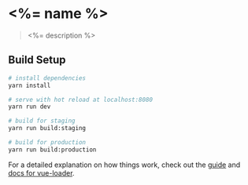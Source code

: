 # <%= name %>

> <%= description %>

## Build Setup

``` bash
# install dependencies
yarn install

# serve with hot reload at localhost:8080
yarn run dev

# build for staging
yarn run build:staging

# build for production
yarn run build:production
```

For a detailed explanation on how things work, check out the [guide](http://vuejs-templates.github.io/webpack/) and [docs for vue-loader](http://vuejs.github.io/vue-loader).

